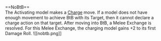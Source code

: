 ==NoBtB==   
The Activating model makes a [Charge](Movement%20Placing.md#Charge) move.
If a model does not have enough movement to achieve BtB with its Target, then it cannot declare a charge action on that target. After moving into BtB, a Melee Exchange is resolved. For this Melee Exchange, the charging model gains +2 to its first Damage Roll.
![[nobtb.png]]
